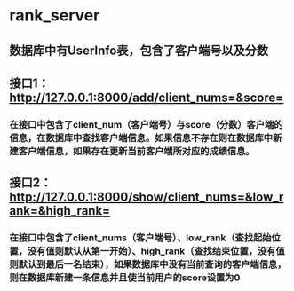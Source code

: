 # rank_server

## 数据库中有UserInfo表，包含了客户端号以及分数

## 接口1：http://127.0.0.1:8000/add/client_nums=&score=

### 在接口中包含了client_num（客户端号）与score（分数）客户端的信息，在数据库中查找客户端信息。如果信息不存在则在数据库中新建客户端信息，如果存在更新当前客户端所对应的成绩信息。

## 接口2：http://127.0.0.1:8000/show/client_nums=&low_rank=&high_rank=

### 在接口中包含了client_nums（客户端号）、low_rank（查找起始位置，没有值则默认从第一开始）、high_rank（查找结束位置，没有值则默认到最后一名结束），如果数据库中没有当前查询的客户端信息，则在数据库新建一条信息并且使当前用户的score设置为0
